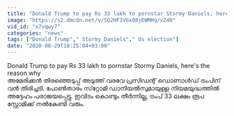 ```yaml
---
title: "Donald Trump to pay Rs 33 lakh to pornstar Stormy Daniels, here's the reason why"
image: "https://s2.dmcdn.net/v/SQ2HF1VGx08jEWMHq/x240"
vid_id: "x7vqwy7"
categories: "news"
tags: ["Donald Trump"," Stormy Daniels"," Us election"]
date: "2020-08-29T10:25:04+03:00"
---
```

Donald Trump to pay Rs 33 lakh to pornstar Stormy Daniels, here's the reason why  <br>അമേരിക്കന്‍ തിരഞ്ഞെടുപ്പ് അടുത്ത് വരവേ പ്രസിഡന്റ് ഡൊണാള്‍ഡ് ട്രംപിന് വന്‍ തിരിച്ചടി. പോണ്‍താരം സ്‌റ്റോമി ഡാനിയല്‍സുമായുള്ള നിയമയുദ്ധത്തില്‍ അദ്ദേഹം പരാജയപ്പെട്ടു. ഇവിടം കൊണ്ടും തീര്‍ന്നില്ല, ട്രംപ് 33 ലക്ഷം രൂപ സ്റ്റോമിക്ക് നല്‍കേണ്ടി വരും.
